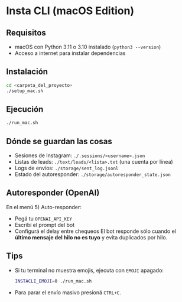 # Insta CLI (macOS Edition)

## Requisitos
- macOS con Python 3.11 o 3.10 instalado (`python3 --version`)
- Acceso a internet para instalar dependencias

## Instalación
```bash
cd <carpeta_del_proyecto>
./setup_mac.sh
```

## Ejecución
```bash
./run_mac.sh
```

## Dónde se guardan las cosas
- Sesiones de Instagram: `./.sessions/<username>.json`
- Listas de leads: `./text/leads/<lista>.txt` (una cuenta por línea)
- Logs de envíos: `./storage/sent_log.jsonl`
- Estado del autoresponder: `./storage/autoresponder_state.json`

## Autoresponder (OpenAI)
En el menú 5) Auto-responder:
- Pegá tu `OPENAI_API_KEY`
- Escribí el prompt del bot
- Configurá el delay entre chequeos
El bot responde sólo cuando el **último mensaje del hilo no es tuyo** y evita duplicados por hilo.

## Tips
- Si tu terminal no muestra emojis, ejecuta con `EMOJI` apagado:
  ```bash
  INSTACLI_EMOJI=0 ./run_mac.sh
  ```
- Para parar el envío masivo presioná `CTRL+C`. 
